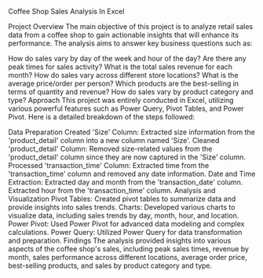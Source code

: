 Coffee Shop Sales Analysis In Excel

Project Overview
The main objective of this project is to analyze retail sales data from a coffee shop to gain actionable insights that will enhance its performance. The analysis aims to answer key business questions such as:

How do sales vary by day of the week and hour of the day? Are there any peak times for sales activity?
What is the total sales revenue for each month?
How do sales vary across different store locations?
What is the average price/order per person?
Which products are the best-selling in terms of quantity and revenue?
How do sales vary by product category and type?
Approach
This project was entirely conducted in Excel, utilizing various powerful features such as Power Query, Pivot Tables, and Power Pivot. Here is a detailed breakdown of the steps followed:

Data Preparation
Created 'Size' Column:
Extracted size information from the 'product_detail' column into a new column named 'Size'.
Cleaned 'product_detail' Column:
Removed size-related values from the 'product_detail' column since they are now captured in the 'Size' column.
Processed 'transaction_time' Column:
Extracted time from the 'transaction_time' column and removed any date information.
Date and Time Extraction:
Extracted day and month from the 'transaction_date' column.
Extracted hour from the 'transaction_time' column.
Analysis and Visualization
Pivot Tables:
Created pivot tables to summarize data and provide insights into sales trends.
Charts:
Developed various charts to visualize data, including sales trends by day, month, hour, and location.
Power Pivot:
Used Power Pivot for advanced data modeling and complex calculations.
Power Query:
Utilized Power Query for data transformation and preparation.
Findings
The analysis provided insights into various aspects of the coffee shop's sales, including peak sales times, revenue by month, sales performance across different locations, average order price, best-selling products, and sales by product category and type.
